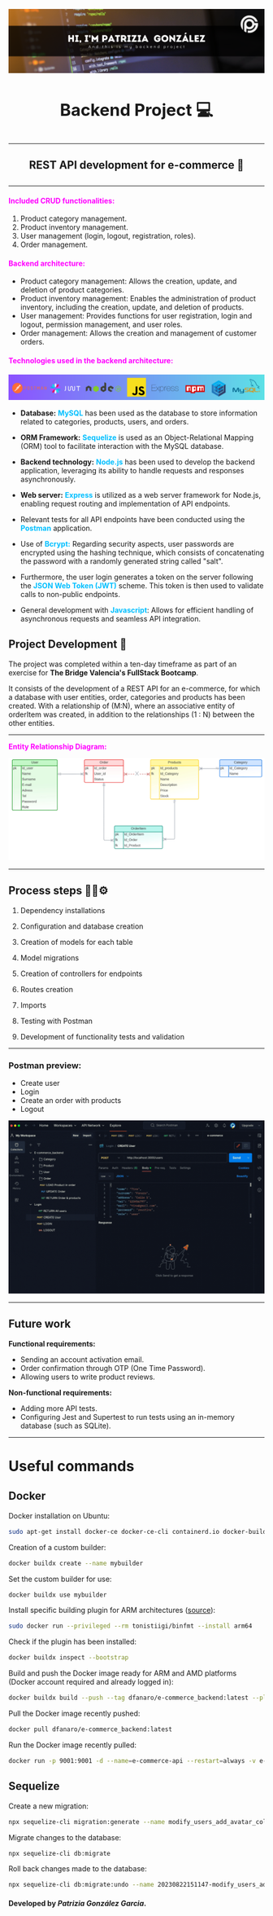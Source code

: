 ![foto](assets/banner.png)

# **<h3 align="center">Backend Project 💻</h3>**

---

## **<h4 align="center">REST API development for e-commerce 🛒</h4>**

---

**<h4 style="color: fuchsia;">Included CRUD functionalities:</h4>**

1. Product category management.
2. Product inventory management.
3. User management (login, logout, registration, roles).
4. Order management.

**<h4 style="color: fuchsia;">Backend architecture:</h4>**

-   Product category management: Allows the creation, update, and deletion of product categories.
-   Product inventory management: Enables the administration of product inventory, including the creation, update, and deletion of products.
-   User management: Provides functions for user registration, login and logout, permission management, and user roles.
-   Order management: Allows the creation and management of customer orders.

**<h4 style="color: fuchsia;">Technologies used in the backend architecture:</h4>**
![foto](assets/logos.png)

-   **Database:** <span style="color: #00BFFF;">**MySQL**</span> has been used as the database to store information related to categories, products, users, and orders.
-   **ORM Framework:** <span style="color: #00BFFF;">**Sequelize**</span> is used as an Object-Relational Mapping (ORM) tool to facilitate interaction with the MySQL database.
-   **Backend technology:** <span style="color: #00BFFF;">**Node.js**</span> has been used to develop the backend application, leveraging its ability to handle requests and responses asynchronously.
-   **Web server:** <span style="color: #00BFFF;">**Express**</span> is utilized as a web server framework for Node.js, enabling request routing and implementation of API endpoints.

-   Relevant tests for all API endpoints have been conducted using the <span style="color: #00BFFF;">**Postman**</span> application.

-   Use of <span style="color: #00BFFF;">**Bcrypt:**</span> Regarding security aspects, user passwords are encrypted using the hashing technique, which consists of concatenating the password with a randomly generated string called "salt".

-   Furthermore, the user login generates a token on the server following the <span style="color: #00BFFF;">**JSON Web Token (JWT)**</span> scheme. This token is then used to validate calls to non-public endpoints.

-   General development with <span style="color: #00BFFF;">**Javascript**</span>: Allows for efficient handling of asynchronous requests and seamless API integration.

## **Project Development** 🔧

The project was completed within a ten-day timeframe as part of an exercise for **The Bridge Valencia's FullStack Bootcamp**.

It consists of the development of a REST API for an e-commerce, for which a database with user entities, order, categories and products has been created. With a relationship of (M:N), where an associative entity of orderItem was created, in addition to the relationships (1 : N) between the other entities.

---

<span style="color: fuchsia;">**Entity Relationship Diagram:**</span>

![foto](assets/der.png)

---

## **Process steps** 🔩🔧⚙️

1. Dependency installations

2. Configuration and database creation

3. Creation of models for each table

4. Model migrations

5. Creation of controllers for endpoints

6. Routes creation

7. Imports

8. Testing with Postman

9. Development of functionality tests and validation

---

### **Postman preview:**

-   Create user
-   Login
-   Create an order with products
-   Logout

![foto](assets/postman.gif)

---

## Future work

**Functional requirements:**

-   Sending an account activation email.
-   Order confirmation through OTP (One Time Password).
-   Allowing users to write product reviews.

**Non-functional requirements:**

-   Adding more API tests.
-   Configuring Jest and Supertest to run tests using an in-memory database (such as SQLite).

---

# Useful commands

## Docker

Docker installation on Ubuntu:

```bash
sudo apt-get install docker-ce docker-ce-cli containerd.io docker-buildx-plugin docker-compose-plugin
```

Creation of a custom builder:

```bash
docker buildx create --name mybuilder
```

Set the custom builder for use:

```bash
docker buildx use mybuilder
```

Install specific building plugin for ARM architectures ([source](https://hub.docker.com/r/tonistiigi/binfmt)):

```bash
sudo docker run --privileged --rm tonistiigi/binfmt --install arm64
```

Check if the plugin has been installed:

```bash
docker buildx inspect --bootstrap
```

Build and push the Docker image ready for ARM and AMD platforms (Docker account required and already logged in):

```bash
docker buildx build --push --tag dfanaro/e-commerce_backend:latest --platform linux/arm64,linux/amd64 .
```

Pull the Docker image recently pushed:

```bash
docker pull dfanaro/e-commerce_backend:latest
```

Run the Docker image recently pulled:

```bash
docker run -p 9001:9001 -d --name=e-commerce-api --restart=always -v e-commerce_backend:/usr/src/app/uploads dfanaro/e-commerce_backend:latest
```

## Sequelize

Create a new migration:

```bash
npx sequelize-cli migration:generate --name modify_users_add_avatar_column
```

Migrate changes to the database:

```bash
npx sequelize-cli db:migrate
```

Roll back changes made to the database:

```bash
npx sequelize-cli db:migrate:undo --name 20230822151147-modify_users_add_avatar_column.js
```

#### Developed by _Patrizia González Garcia_.
